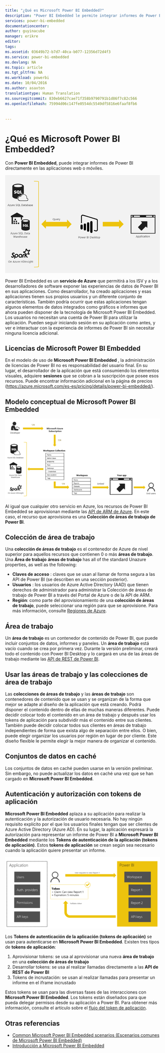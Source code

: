 ```yaml
---
title: "¿Qué es Microsoft Power BI Embedded?"
description: "Power BI Embedded le permite integrar informes de Power BI en las aplicaciones web o móviles, por lo que no necesita crear soluciones personalizadas para visualizar los datos de los usuarios."
services: power-bi-embedded
documentationcenter: 
author: guyinacube
manager: erikre
editor: 
tags: 
ms.assetid: 03649b72-b7d7-40ca-b077-12356d72d4f3
ms.service: power-bi-embedded
ms.devlang: NA
ms.topic: article
ms.tgt_pltfrm: NA
ms.workload: powerbi
ms.date: 10/04/2016
ms.author: asaxton
translationtype: Human Translation
ms.sourcegitcommit: 830eb6627cae71f358b9790791b1d86f7c82c566
ms.openlocfilehash: 75994d06c147fe0554dc5549df5816e6faaf8fb6


---
```

# <a name="what-is-microsoft-power-bi-embedded"></a>¿Qué es Microsoft Power BI Embedded?
Con **Power BI Embedded**, puede integrar informes de Power BI directamente en las aplicaciones web o móviles.

![](media\\powerbi-embedded-whats-is\\what-is.png)

Power BI Embedded es un **servicio de Azure** que permitirá a los ISV y a los desarrolladores de software exponer las experiencias de datos de Power BI en sus aplicaciones. Como desarrollador, ha creado aplicaciones y esas aplicaciones tienen sus propios usuarios y un diferente conjunto de características. También podría ocurrir que estas aplicaciones tengan algunos elementos de datos integrados como gráficos e informes que ahora pueden disponer de la tecnología de Microsoft Power BI Embedded. Los usuarios no necesitan una cuenta de Power BI para utilizar la aplicación. Pueden seguir iniciando sesión en su aplicación como antes, y ver e interactuar con la experiencia de informes de Power BI sin necesitar ninguna licencia adicional.

## <a name="licensing-for-microsoft-power-bi-embedded"></a>Licencias de Microsoft Power BI Embedded
En el modelo de uso de **Microsoft Power BI Embedded** , la administración de licencias de Power BI no es responsabilidad del usuario final.  En su lugar, el desarrollador de la aplicación que está consumiendo los elementos visuales, adquiere **sesiones** que se cobran a la suscripción que posee esos recursos. Puede encontrar información adicional en la página de precios (https://azure.microsoft.com/es-es/pricing/details/power-bi-embedded/).

## <a name="microsoft-power-bi-embedded-conceptual-model"></a>Modelo conceptual de Microsoft Power BI Embedded
![](media\\powerbi-embedded-whats-is\\model.png)

Al igual que cualquier otro servicio en Azure, los recursos de Power BI Embedded se aprovisionan mediante las [API de ARM de Azure](https://msdn.microsoft.com/library/mt712306.aspx). En este caso, el recurso que aprovisiona es una **Colección de áreas de trabajo de Power BI**.

## <a name="workspace-collection"></a>Colección de área de trabajo
Una **colección de áreas de trabajo** es el contenedor de Azure de nivel superior para aquellos recursos que contienen 0 o más **áreas de trabajo**.  Una **Área de trabajo** **áreas de trabajo** has all of the standard Unazure properties, as well as the following:

* **Claves de acceso** : claves que se usan al llamar de forma segura a las API de Power BI (se describen en una sección posterior).
* **Usuarios** : los usuarios de Azure Active Directory (AAD) que tienen derechos de administrador para administrar la Colección de áreas de trabajo de Power BI a través del Portal de Azure o de la API de ARM.
* **Región**: como parte del aprovisionamiento de una **colección de áreas de trabajo**, puede seleccionar una región para que se aprovisione. Para más información, consulte [Regiones de Azure](https://azure.microsoft.com/regions/).

## <a name="workspace"></a>Área de trabajo
Un **área de trabajo** es un contenedor de contenido de Power BI, que puede incluir conjuntos de datos, informes y paneles. Un **área de trabajo** está vacío cuando se crea por primera vez. Durante la versión preliminar, creará todo el contenido con Power BI Desktop y lo cargará en una de las áreas de trabajo mediante las [API de REST de Power BI](http://docs.powerbi.apiary.io/reference).

## <a name="using-workspace-collections-and-workspaces"></a>Usar las áreas de trabajo y las colecciones de área de trabajo
Las **colecciones de áreas de trabajo** y las **áreas de trabajo** son contenedores de contenido que se usan y se organizan de la forma que mejor se adapte al diseño de la aplicación que está creando. Podrá disponer el contenido dentro de ellas de muchas maneras diferentes. Puede decidir colocar todo el contenido en un área de trabajo y después usar los tokens de aplicación para subdividir más el contenido entre sus clientes. También puede decidir colocar todos sus clientes en áreas de trabajo independientes de forma que exista algo de separación entre ellos. O bien, puede elegir organizar los usuarios por región en lugar de por cliente. Este diseño flexible le permite elegir la mejor manera de organizar el contenido.

## <a name="cached-datasets"></a>Conjuntos de datos en caché
Los conjuntos de datos en caché pueden usarse en la versión preliminar.  Sin embargo, no puede actualizar los datos en caché una vez que se han cargado en **Microsoft Power BI Embedded**.

## <a name="authentication-and-authorization-with-app-tokens"></a>Autenticación y autorización con tokens de aplicación
**Microsoft Power BI Embedded** aplaza a su aplicación para realizar la autenticación y la autorización de usuario necesaria. No hay ningún requisito explícito por el que los usuarios finales tengan que ser clientes de Azure Active Directory (Azure AD).  En su lugar, la aplicación expresará la autorización para representar un informe de Power BI a **Microsoft Power BI Embedded** mediante los **Tokens de autenticación de la aplicación (tokens de aplicación)**.  Estos **tokens de aplicación** se crean según sea necesario cuando la aplicación quiere presentar un informe.

![](media\\powerbi-embedded-whats-is\\app-tokens.png)

Los **Tokens de autenticación de la aplicación (tokens de aplicación)** se usan para autenticarse en **Microsoft Power BI Embedded**.  Existen tres tipos de **tokens de aplicación**:

1. Aprovisionar tokens: se usa al aprovisionar una nueva **área de trabajo** en una **colección de áreas de trabajo**
2. Desarrollar tokens: se usa al realizar llamadas directamente a las **API de REST de Power BI**
3. Tokens de incrustación: se usan al realizar llamadas para presentar un informe en el iframe incrustado

Estos tokens se usan para las diversas fases de las interacciones con **Microsoft Power BI Embedded**.  Los tokens están diseñados para que pueda delegar permisos desde su aplicación a Power BI. Para obtener más información, consulte el artículo sobre el [flujo del token de aplicación](power-bi-embedded-app-token-flow.md).

## <a name="see-also"></a>Otras referencias
* [Common Microsoft Power BI Embedded scenarios (Escenarios comunes de Microsoft Power BI Embedded)](power-bi-embedded-scenarios.md)
* [Introducción a Microsoft Power BI Embedded](power-bi-embedded-get-started.md)



<!--HONumber=Nov16_HO3-->



